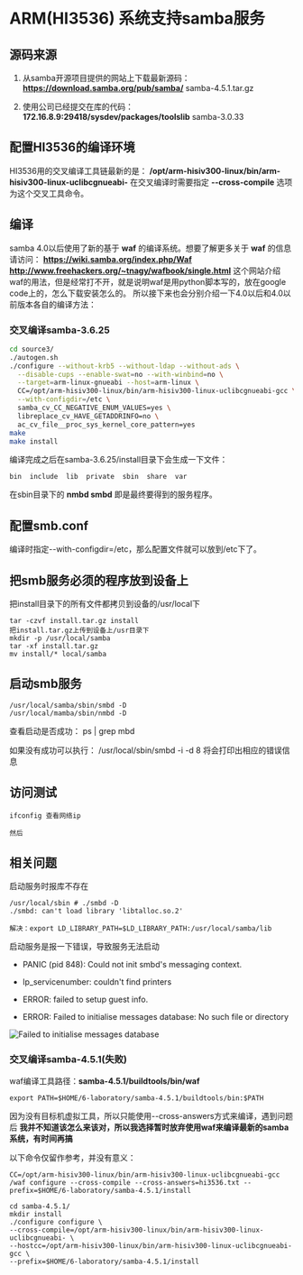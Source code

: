 
# ARM(HI3536) 系统支持samba服务

## 源码来源

1. 从samba开源项目提供的网站上下载最新源码：**https://download.samba.org/pub/samba/** samba-4.5.1.tar.gz

2. 使用公司已经提交在库的代码：**172.16.8.9:29418/sysdev/packages/toolslib** samba-3.0.33

## 配置HI3536的编译环境

HI3536用的交叉编译工具链最新的是： **/opt/arm-hisiv300-linux/bin/arm-hisiv300-linux-uclibcgnueabi-**
在交叉编译时需要指定 **--cross-compile** 选项为这个交叉工具命令。

## 编译
samba 4.0以后使用了新的基于 **waf** 的编译系统。想要了解更多关于 **waf** 的信息请访问： **https://wiki.samba.org/index.php/Waf**
**http://www.freehackers.org/~tnagy/wafbook/single.html** 这个网站介绍waf的用法，但是经常打不开，就是说明waf是用python脚本写的，放在google code上的，怎么下载安装怎么的。
所以接下来也会分别介绍一下4.0以后和4.0以前版本各自的编译方法：


### 交叉编译samba-3.6.25

```sh
cd source3/
./autogen.sh
./configure --without-krb5 --without-ldap --without-ads \
  --disable-cups --enable-swat=no --with-winbind=no \
  --target=arm-linux-gnueabi --host=arm-linux \
  CC=/opt/arm-hisiv300-linux/bin/arm-hisiv300-linux-uclibcgnueabi-gcc \
  --with-configdir=/etc \
  samba_cv_CC_NEGATIVE_ENUM_VALUES=yes \
  libreplace_cv_HAVE_GETADDRINFO=no \
  ac_cv_file__proc_sys_kernel_core_pattern=yes
make
make install
```

编译完成之后在samba-3.6.25/install目录下会生成一下文件：

	bin  include  lib  private  sbin  share  var

在sbin目录下的 **nmbd smbd** 即是最终要得到的服务程序。

## 配置smb.conf
编译时指定--with-configdir=/etc，那么配置文件就可以放到/etc下了。

## 把smb服务必须的程序放到设备上

把install目录下的所有文件都拷贝到设备的/usr/local下

	tar -czvf install.tar.gz install
	把install.tar.gz上传到设备上/usr目录下
	mkdir -p /usr/local/samba
	tar -xf install.tar.gz
	mv install/* local/samba

## 启动smb服务

	/usr/local/samba/sbin/smbd -D
	/usr/local/mamba/sbin/nmbd -D

查看启动是否成功： ps | grep mbd

如果没有成功可以执行： /usr/local/sbin/smbd -i -d 8  将会打印出相应的错误信息

## 访问测试

	ifconfig 查看网络ip

	然后

## 相关问题

启动服务时报库不存在

	/usr/local/sbin # ./smbd -D
	./smbd: can't load library 'libtalloc.so.2'

	解决：export LD_LIBRARY_PATH=$LD_LIBRARY_PATH:/usr/local/samba/lib

启动服务是报一下错误，导致服务无法启动

* PANIC (pid 848): Could not init smbd's messaging context.


* lp_servicenumber: couldn't find printers


* ERROR: failed to setup guest info.

* ERROR: Failed to initialise messages database: No such file or directory

![Failed to initialise messages database](assets/400/500-0b24fa88.png "Failed to initialise messages database")


### 交叉编译samba-4.5.1(失败)

waf编译工具路径：**samba-4.5.1/buildtools/bin/waf**

	export PATH=$HOME/6-laboratory/samba-4.5.1/buildtools/bin:$PATH

因为没有目标机虚拟工具，所以只能使用--cross-answers方式来编译，遇到问题后 **我并不知道该怎么来该对，所以我选择暂时放弃使用waf来编译最新的samba系统，有时间再搞**

以下命令仅留作参考，并没有意义：

	CC=/opt/arm-hisiv300-linux/bin/arm-hisiv300-linux-uclibcgnueabi-gcc /waf configure --cross-compile --cross-answers=hi3536.txt --prefix=$HOME/6-laboratory/samba-4.5.1/install

	cd samba-4.5.1/
	mkdir install
	./configure configure \
	--cross-compile=/opt/arm-hisiv300-linux/bin/arm-hisiv300-linux-uclibcgnueabi- \
	--hostcc=/opt/arm-hisiv300-linux/bin/arm-hisiv300-linux-uclibcgnueabi-gcc \
	--prefix=$HOME/6-laboratory/samba-4.5.1/install
